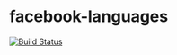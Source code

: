 # facebook-languages
[![Build Status](https://travis-ci.org/a-klimashevsky/facebook-languages.svg?branch=master?style=flat-square)](https://travis-ci.org/a-klimashevsky/facebook-languages)
